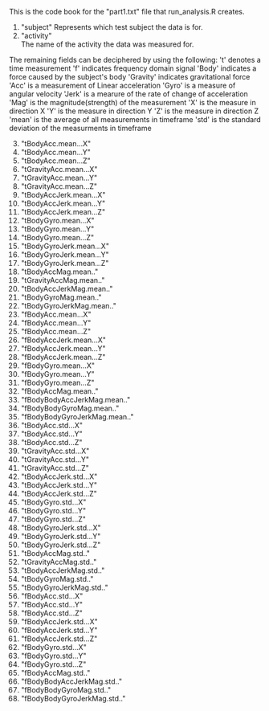 This is the code book for the "part1.txt" file that run_analysis.R creates.

1. "subject"
  Represents which test subject the data is for.
2. "activity"   
  The name of the activity the data was measured for.
  
  The remaining fields can be deciphered by using the following:
  't' denotes a time measurement 
  'f' indicates frequency domain signal
  'Body' indicates a force caused by the subject's body
  'Gravity' indicates gravitational force
  'Acc' is a measurement of Linear acceleration
  'Gyro' is a measure of angular velocity
  'Jerk' is a mearure of the rate of change of acceleration
  'Mag' is the magnitude(strength) of the measurement
  'X' is the measure in direction X
  'Y' is the measure in direction Y
  'Z' is the measure in direction Z
  'mean' is the average of all measurements in timeframe
  'std' is the standard deviation of the measurments in timeframe
    
3. "tBodyAcc.mean...X"
4. "tBodyAcc.mean...Y"          
5. "tBodyAcc.mean...Z"          
6. "tGravityAcc.mean...X"       
7. "tGravityAcc.mean...Y"       
8. "tGravityAcc.mean...Z"       
9. "tBodyAccJerk.mean...X"      
10. "tBodyAccJerk.mean...Y"      
11. "tBodyAccJerk.mean...Z"      
12. "tBodyGyro.mean...X"         
13. "tBodyGyro.mean...Y"         
14. "tBodyGyro.mean...Z"         
15. "tBodyGyroJerk.mean...X"     
16. "tBodyGyroJerk.mean...Y"     
17. "tBodyGyroJerk.mean...Z"     
18. "tBodyAccMag.mean.."         
19. "tGravityAccMag.mean.."      
20. "tBodyAccJerkMag.mean.."     
21. "tBodyGyroMag.mean.."        
22. "tBodyGyroJerkMag.mean.."    
23. "fBodyAcc.mean...X"          
24. "fBodyAcc.mean...Y"          
25. "fBodyAcc.mean...Z"          
26. "fBodyAccJerk.mean...X"      
27. "fBodyAccJerk.mean...Y"      
28. "fBodyAccJerk.mean...Z"      
29. "fBodyGyro.mean...X"         
30. "fBodyGyro.mean...Y"         
31. "fBodyGyro.mean...Z"         
32. "fBodyAccMag.mean.."         
33. "fBodyBodyAccJerkMag.mean.." 
34. "fBodyBodyGyroMag.mean.."    
35. "fBodyBodyGyroJerkMag.mean.."
36. "tBodyAcc.std...X"           
37. "tBodyAcc.std...Y"           
38. "tBodyAcc.std...Z"           
39. "tGravityAcc.std...X"        
40. "tGravityAcc.std...Y"        
41. "tGravityAcc.std...Z"        
42. "tBodyAccJerk.std...X"       
43. "tBodyAccJerk.std...Y"       
44. "tBodyAccJerk.std...Z"       
45. "tBodyGyro.std...X"          
46. "tBodyGyro.std...Y"          
47. "tBodyGyro.std...Z"          
48. "tBodyGyroJerk.std...X"      
49. "tBodyGyroJerk.std...Y"      
50. "tBodyGyroJerk.std...Z"      
51. "tBodyAccMag.std.."          
52. "tGravityAccMag.std.."       
53. "tBodyAccJerkMag.std.."      
54. "tBodyGyroMag.std.."         
55. "tBodyGyroJerkMag.std.."     
56. "fBodyAcc.std...X"           
57. "fBodyAcc.std...Y"           
58. "fBodyAcc.std...Z"           
59. "fBodyAccJerk.std...X"       
60. "fBodyAccJerk.std...Y"       
61. "fBodyAccJerk.std...Z"       
62. "fBodyGyro.std...X"          
63. "fBodyGyro.std...Y"          
64. "fBodyGyro.std...Z"          
65. "fBodyAccMag.std.."          
66. "fBodyBodyAccJerkMag.std.."  
67. "fBodyBodyGyroMag.std.."     
68. "fBodyBodyGyroJerkMag.std.."

